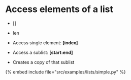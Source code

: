 # Access elements of a list


* []
* len

* Access single element: **[index]**
* Access a sublist: **[start:end]**
* Creates a copy of that sublist

{% embed include file="src/examples/lists/simple.py" %}



